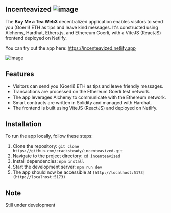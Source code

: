 ## Incenteavized ![image](https://camo.githubusercontent.com/f69a5ceef3aa29492abf1a72cb84ad969894b665960721f77b3d0a526dfc02c7/687474703a2f2f696d672e736869656c64732e696f2f6e706d2f762f76696e63656e742e7376673f7374796c653d666c6174)


The **Buy Me a Tea Web3** decentralized application enables visitors to send you (Goerli) ETH as tips and leave kind messages. It's constructed using Alchemy, Hardhat, Ethers.js, and Ethereum Goerli, with a ViteJS (ReactJS) frontend deployed on Netlify.

You can try out the app here: https://incenteavized.netlify.app


![image](https://github.com/cracksteady/incenteavized/assets/154499836/609399c7-3449-4ffb-bd6c-fd433bbfd587)



## Features

- Visitors can send you (Goerli) ETH as tips and leave friendly messages.
- Transactions are processed on the Ethereum Goerli test network.
- The app leverages Alchemy to communicate with the Ethereum network.
- Smart contracts are written in Solidity and managed with Hardhat.
- The frontend is built using ViteJS (ReactJS) and deployed on Netlify.

## Installation

To run the app locally, follow these steps:

1. Clone the repository: `git clone https://github.com/cracksteady/incenteavized.git`
2. Navigate to the project directory: `cd incenteavized`
3. Install dependencies: `npm install`
4. Start the development server: `npm run dev`
5. The app should now be accessible at `[http://localhost:5173](http://localhost:5173)`

## Note

Still under development

